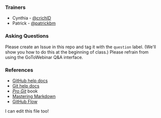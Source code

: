 ### Trainers
- Cynthia - [@crichID](https://github.com/crichid)
- Patrick - [@patrickbm](https://github.com/patrickbm)

### Asking Questions
Please create an Issue in this repo and tag it with the `question` label. (We'll show you how to do this at the beginning of class.) Please refrain from using the GoToWebinar Q&A interface.

### References
- [GitHub help docs](https://help.github.com)
- [Git help docs](http://git-scm.com/docs)
- [*Pro Git*](http://git-scm.com/book/en/v2) book
- [Mastering Markdown](https://guides.github.com/features/mastering-markdown/)
- [GitHub Flow](https://guides.github.com/introduction/flow/)

I can edit this file too!
